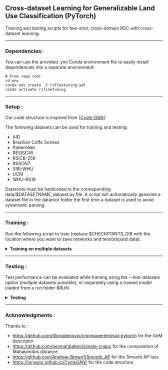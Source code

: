 ## Cross-dataset Learning for Generalizable Land Use Classification (PyTorch)

Training and testing scripts for few-shot, cross-domain RSC with cross-dataset learning.

---

### Dependencies:

You can use the provided .yml Conda environment file to easily install dependencies into a separate environment:
```
# From repo root
cd env
conda env create -f rsfinetuning.yml
conda activate rsfinetuning
```

---
 
### Setup :

Our code structure is inspired from [[Cycle-GAN](https://github.com/junyanz/pytorch-CycleGAN-and-pix2pix)].

The following datasets can be used for training and testing:
* AID
* Brazilian Coffe Scenes
* PatternNet
* RESISC45
* RSICB-256
* RSSCN7
* SIRI-WHU
* UCM
* WHU-RS19

Dataroots must be hardcoded in the corresponding data/$DATASETNAME_dataset.py file.
A script will automatically generate a dataset file in the dataroot folder the first time a dataset is used to avoid systematic parsing. 

---

### Training :

Run the following script to train (replace $CHECKPOINTS_DIR with the location where you want to save networks and tensorboard data):

<details>
<summary><b>Training on multiple datasets</b></summary><br/>

```
python3 train.py --batch-size 32 --batch-test 512 --checkpoints-dir $CHECKPOINTS_DIR --dim 512 --gpu-ids 0 --imsize 256 --lr 0.0001 --model deepdesc --net resnet50 --niter 10 --niter-decay 5 --save-epoch-freq 1 --val-freq 1 --test-dataset aid --whiten
```

</details>

---

###  Testing :

Test performance can be evaluated while training using the --test-datasets option (multiple datasets possible), or separately using a trained model loaded from a run folder $RUN:

<details>
<summary><b>Testing</b></summary><br/>

```
python3 test.py --model deepdesc --load-from $RUN --net resnet50 --dim 512 --whiten --gpu-ids 0 --test-datasets aid --batch-test 512
```
</details>

---

### Acknowledgments :

Thanks to :
* https://github.com/filipradenovic/cnnimageretrieval-pytorch for the GeM descriptor
* https://github.com/peymanbateni/simple-cnaps for the computation of Mahalanobis distance
* https://github.com/Andrew-Brown1/Smooth_AP for the Smooth AP loss
* https://junyanz.github.io/CycleGAN/ for the code structure
